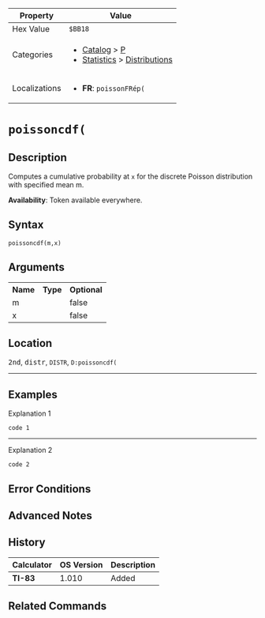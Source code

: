 | Property      | Value |
|---------------|-------|
| Hex Value     | `$BB18`|
| Categories    | <ul><li>[Catalog](<../categories/Catalog.md>) > [P](<../categories/Catalog.md#P>)</li><li>[Statistics](<../categories/Statistics.md>) > [Distributions](<../categories/Statistics.md#Distributions>)</li></ul> |
| Localizations | <ul><li><b>FR</b>: `poissonFRép(`</li></ul> |

# `poissoncdf(`

## Description
Computes a cumulative probability at `x` for the discrete Poisson distribution with specified mean m.


<b>Availability</b>: Token available everywhere.

## Syntax
`poissoncdf(m,x)`

## Arguments
<table>
<tr><th>Name</th><th>Type</th><th>Optional</th></tr>

<tr><td>m</td><td></td><td>false</td></tr>

<tr><td>x</td><td></td><td>false</td></tr>

</table>

## Location
<kbd>2nd</kbd>, <kbd>distr</kbd>, `DISTR`, `D:poissoncdf(`
<hr>

## Examples

Explanation 1
```ti-basic
code 1
```
---
Explanation 2
```ti-basic
code 2
```

## Error Conditions


## Advanced Notes


## History
| Calculator | OS Version | Description |
|------------|------------|-------------|
| <b>TI-83</b> | 1.010 | Added

## Related Commands

    
